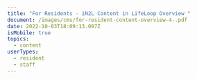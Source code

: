 ```yaml
---
title: "For Residents - iN2L Content in LifeLoop Overview "
document: /images/cms/for-resident-content-overview-4-.pdf
date: 2022-10-03T18:09:13.097Z
isMobile: true
topics:
  - content
userTypes:
  - resident
  - staff
---
```

